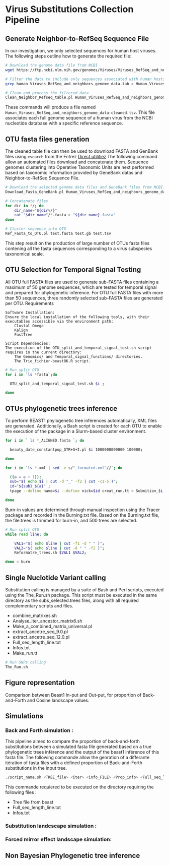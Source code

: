 # Virus Substitutions Collection Pipeline

## Generate Neighbor-to-RefSeq Sequence File 

In our investigation, we only selected sequences for human host viruses. The following steps outline how to generate the required file:

```bash
# Download the genome data file from NCBI
wget https://ftp.ncbi.nlm.nih.gov/genomes/Viruses/Viruses_RefSeq_and_neighbors_genome_data.tab

# Filter the data to include only sequences associated with human hosts
grep human Viruses_RefSeq_and_neighbors_genome_data.tab > Human_Viruses_RefSeq_and_neighbors_genome_data.tab

# Clean and process the filtered data
Clean_Neighbor_Refseq_table.pl Human_Viruses_RefSeq_and_neighbors_genome_data.tab
```
These commands will produce a file named `Human_Viruses_RefSeq_and_neighbors_genome_data-cleaned.tsv`. This file associates each full genome sequence of a human virus from the NCBI nucleotide database with a specific reference sequence.

## OTU fasta files generation
The cleaned table file can then be used to download FASTA and GenBank files using `esearch` from the Entrez [Direct utilitiez](https://www.ncbi.nlm.nih.gov/books/NBK179288/).The following command allow an automated files download and concatenate them. Sequence genomes clustering into Operative Taxonomic Units are next performed based on taxonomic information provided by GeneBank datas and Neighbor-to-RefSeq Sequence File. 

```bash
# Download the selected genome data files and GeneBank files from NCBI. The package produce one directory per OTU.
Download_Fasta_GeneBank.pl Human_Viruses_RefSeq_and_neighbors_genome_data-cleaned.tsv

# Concatenate files
for dir in */; do
    dir_name="${dir%/}"
    cat "$dir_name"/*.fasta > "${dir_name}.fasta"
done

# Cluster sequence into OTU
Ref_Fasta_to_OTU.pl test.fasta test.gb test.tsv
```
This step result on the production of large number of OTUs fasta files contening all the fasta sequences corresponding to a virus subspecies taxonomical scale. 

## OTU Selection for Temporal Signal Testing

All OTU full FASTA files are used to generate sub-FASTA files containing a maximum of 50 genome sequences, which are tested for temporal signal and prepared for phylogenetic inference. For OTU full FASTA files with more than 50 sequences, three randomly selected sub-FASTA files are generated per OTU.
Requirements

    Software Installation:
    Ensure the local installation of the following tools, with their executables accessible via the environment path:
        Clustal Omega
        Kalign
        FastTree

    Script Dependencies:
    The execution of the OTU_split_and_temporal_signal_test.sh script requires in the current directory:
        The Genomics/ and Temporal_signal_functions/ directories.
        The Trie_fichier-beastOK.R script.

```bash
# Run split OTU
for i in `ls *fasta`;do

  OTU_split_and_temporal_signal_test.sh $i ;

done
```

## OTUs phylogenetic trees inference
To perform BEAST1 phylogenetic tree inferences automatically, XML files are generated. Additionally, a Bash script is created for each OTU to enable the execution of the package in a Slurm-based cluster environment.

```bash
for i in ` ls *_ALIGNED.fasta `; do

  beauty_date_constantpop_GTR+G+I.pl $i 1000000000000 100000;

done

for i in `ls *.xml | sed -e s/"_formated.xml"//`; do

  ((a = a + 1));
  sub="$( echo $i | cut -d "_" -f2 | cut -c1-5 )";
  id="${sub}_${a}" ;
  tpage --define name=$i --define nick=$id creat_run.tt > Submition_$i.sh;

done
```
Burn-in values are determined through manual inspection using the Tracer package and recorded in the Burning.txt file.
Based on the Burning.txt file, the file.trees is trimmed for burn-in, and 500 trees are selected.

```bash
# Run split OTU
while read line; do

    VAL1="$( echo $line | cut -f1 -d " " )";
    VAL2="$( echo $line | cut -d " " -f2 )";
    Reformatre_trees.sh $VAL1 $VAL2;

done < burn
```

## Single Nuclotide Variant calling
Substitution calling is managed by a suite of Bash and Perl scripts, executed using the The_Run.sh package. This script must be executed in the same directory as the subs_selected.trees files, along with all required complementary scripts and files.

- combine_matrixes.sh
- Analyse_iter_ancestor_matrix6.sh
- Make_a_combined_matrix_universal.pl 
- extract_ancetre_seq_9.0.pl
- extract_ancetre_seq_12.0.pl
- Full_seq_length_line.txt
- Infos.txt
- Make_run.tt


```bash
# Run SNPs calling
The_Run.sh
```
## Figure representation
Comparison between Beast1 In-put and Out-put,  for proportion of Back-and-Forth and Cosine landscape values. 

## Simulations 
### Back and Forth simulation :
This pipeline aimed to compare the proportion of back-and-forth substitutions between a simulated fasta file generated based on a true phylogenetic trees inférence and the output of the beast1 inférence of this fasta file. The following commande allow the genration of a differante itération of fasta files with a défined proportion of Back-and-Forth substitutions in the input tree. 
```bash
./script_name.sh <TREE_file> <iter> <info_FILE> <Prop_info> <Full_seq_length_line.txt>
```
This commande requiered to be executed on the directory requiring the following files :

- Tree file from beast
- Full_seq_length_line.txt
- Infos.txt

### Substitution landcscape simulation :

### Forced mirror effect landscape simulation:

## Non Bayesian Phylogenetic tree inference
